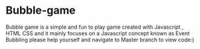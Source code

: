 # Bubble-game
Bubble game is a simple and fun to play game created with Javascript , HTML CSS and it mainly focuses on a Javascript concept known as Event Bubbling
please help yourself and navigate to Master branch to view code:)
